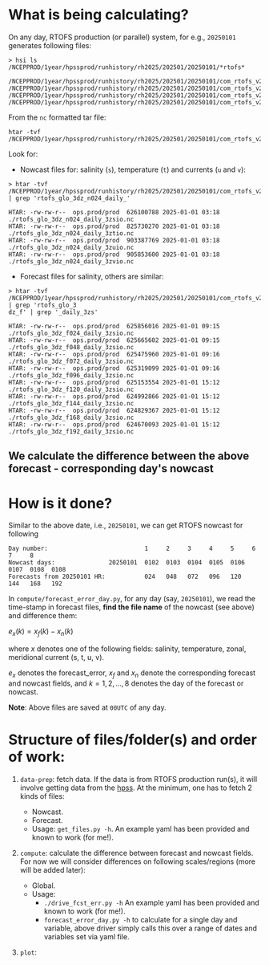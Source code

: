# What is being calculating?

On any day, RTOFS production (or parallel) system, 
for e.g., `20250101` generates following files:
```
> hsi ls /NCEPPROD/1year/hpssprod/runhistory/rh2025/202501/20250101/*rtofs*

/NCEPPROD/1year/hpssprod/runhistory/rh2025/202501/20250101/com_rtofs_v2.4_rtofs.20250101.grb2.tar
/NCEPPROD/1year/hpssprod/runhistory/rh2025/202501/20250101/com_rtofs_v2.4_rtofs.20250101.grb2.tar.idx
/NCEPPROD/1year/hpssprod/runhistory/rh2025/202501/20250101/com_rtofs_v2.4_rtofs.20250101.nc.tar
/NCEPPROD/1year/hpssprod/runhistory/rh2025/202501/20250101/com_rtofs_v2.4_rtofs.20250101.nc.tar.idx
```

From the `nc` formatted tar file:
```
htar -tvf /NCEPPROD/1year/hpssprod/runhistory/rh2025/202501/20250101/com_rtofs_v2.4_rtofs.20250101.nc.tar
```
Look for:
 - Nowcast files for: salinity (`s`), temperature (`t`) and currents (`u` and `v`):
```
> htar -tvf /NCEPPROD/1year/hpssprod/runhistory/rh2025/202501/20250101/com_rtofs_v2.4_rtofs.20250101.nc.tar | grep 'rtofs_glo_3dz_n024_daily_'

HTAR: -rw-rw-r--  ops.prod/prod  626100788 2025-01-01 03:18  ./rtofs_glo_3dz_n024_daily_3zsio.nc
HTAR: -rw-rw-r--  ops.prod/prod  825730270 2025-01-01 03:18  ./rtofs_glo_3dz_n024_daily_3ztio.nc
HTAR: -rw-rw-r--  ops.prod/prod  903387769 2025-01-01 03:18  ./rtofs_glo_3dz_n024_daily_3zuio.nc
HTAR: -rw-rw-r--  ops.prod/prod  905853600 2025-01-01 03:18  ./rtofs_glo_3dz_n024_daily_3zvio.nc
```

 - Forecast files for salinity, others are similar:
```
> htar -tvf /NCEPPROD/1year/hpssprod/runhistory/rh2025/202501/20250101/com_rtofs_v2.4_rtofs.20250101.nc.tar | grep 'rtofs_glo_3
dz_f' | grep '_daily_3zs'

HTAR: -rw-rw-r--  ops.prod/prod  625856016 2025-01-01 09:15  ./rtofs_glo_3dz_f024_daily_3zsio.nc
HTAR: -rw-rw-r--  ops.prod/prod  625665602 2025-01-01 09:15  ./rtofs_glo_3dz_f048_daily_3zsio.nc
HTAR: -rw-rw-r--  ops.prod/prod  625475960 2025-01-01 09:16  ./rtofs_glo_3dz_f072_daily_3zsio.nc
HTAR: -rw-rw-r--  ops.prod/prod  625319099 2025-01-01 09:16  ./rtofs_glo_3dz_f096_daily_3zsio.nc
HTAR: -rw-rw-r--  ops.prod/prod  625153554 2025-01-01 15:12  ./rtofs_glo_3dz_f120_daily_3zsio.nc
HTAR: -rw-rw-r--  ops.prod/prod  624992866 2025-01-01 15:12  ./rtofs_glo_3dz_f144_daily_3zsio.nc
HTAR: -rw-rw-r--  ops.prod/prod  624829367 2025-01-01 15:12  ./rtofs_glo_3dz_f168_daily_3zsio.nc
HTAR: -rw-rw-r--  ops.prod/prod  624670093 2025-01-01 15:12  ./rtofs_glo_3dz_f192_daily_3zsio.nc
```

## We calculate the difference between the above forecast - corresponding day's nowcast

# How is it done? 

Similar to the above date, i.e., `20250101`, we can get RTOFS nowcast for following
```
Day number:                           1     2     3     4     5     6     7     8
Nowcast days:               20250101  0102  0103  0104  0105  0106  0107  0108  0108
Forecasts from 20250101 HR:           024   048   072   096   120   144   168   192
```
In `compute/forecast_error_day.py`, for any day (say, `20250101`), we read the time-stamp in forecast files,
**find the file name** of the nowcast (see above) and difference them:

$e_x(k) = x_f(k) - x_n(k)$

where $x$ denotes one of the following fields: salinity, temperature, zonal, meridional current (s, t, u, v).

$e_x$ denotes the forecast_error, $x_f$ and $x_n$ denote the corresponding forecast and nowcast fields, 
and $k = 1, 2, ..., 8$ denotes the day of the forecast or nowcast. 

**Note**: Above files are saved at `00UTC` of any day.

# Structure of files/folder(s) and order of work:

1. `data-prep`: fetch data. 
    If the data is from RTOFS production run(s), it will involve getting data from the [hpss](https://docs.rdhpcs.noaa.gov/data/nescc_hpss.html#nescc-hpss-data-structure). At the minimum, one has to fetch 2 kinds of files:
    - Nowcast.
    - Forecast.
    - Usage: `get_files.py -h`. An example yaml has been provided and known to work (for me!).

2. `compute`: calculate the difference between forecast and nowcast fields.
    For now we will consider differences on following scales/regions (more will be added later):
    - Global.
    - Usage: 
      - `./drive_fcst_err.py -h` An example yaml has been provided and known to work (for me!).
      - `forecast_error_day.py -h` to calculate for a single day and variable, 
         above driver simply calls this over a range of dates and variables set via yaml file.

3. `plot`:

